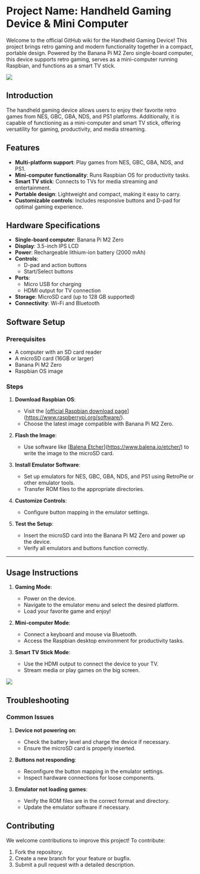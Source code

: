 # Project Name: Handheld Gaming Device & Mini Computer

Welcome to the official GitHub wiki for the Handheld Gaming Device! This project brings retro gaming and modern functionality together in a compact, portable design. Powered by the Banana Pi M2 Zero single-board computer, this device supports retro gaming, serves as a mini-computer running Raspbian, and functions as a smart TV stick.

![](https://github.com/kshitij9292/lampone/blob/main/614fab3c-0d94-46e3-bd91-7222000b7419.PNG?raw=true)

## Introduction
The handheld gaming device allows users to enjoy their favorite retro games from NES, GBC, GBA, NDS, and PS1 platforms. Additionally, it is capable of functioning as a mini-computer and smart TV stick, offering versatility for gaming, productivity, and media streaming.


## Features
- **Multi-platform support**: Play games from NES, GBC, GBA, NDS, and PS1.
- **Mini-computer functionality**: Runs Raspbian OS for productivity tasks.
- **Smart TV stick**: Connects to TVs for media streaming and entertainment.
- **Portable design**: Lightweight and compact, making it easy to carry.
- **Customizable controls**: Includes responsive buttons and D-pad for optimal gaming experience.


## Hardware Specifications
- **Single-board computer**: Banana Pi M2 Zero
- **Display**: 3.5-inch IPS LCD
- **Power**: Rechargeable lithium-ion battery (2000 mAh)
- **Controls**:
  - D-pad and action buttons
  - Start/Select buttons
- **Ports**:
  - Micro USB for charging
  - HDMI output for TV connection
- **Storage**: MicroSD card (up to 128 GB supported)
- **Connectivity**: Wi-Fi and Bluetooth



## Software Setup
### Prerequisites
- A computer with an SD card reader
- A microSD card (16GB or larger)
- Banana Pi M2 Zero
- Raspbian OS image

### Steps
1. **Download Raspbian OS**:
   - Visit the [[official Raspbian download page](https://www.raspberrypi.org/software/)](https://www.raspberrypi.org/software/).
   - Choose the latest image compatible with Banana Pi M2 Zero.

2. **Flash the Image**:
   - Use software like [[Balena Etcher](https://www.balena.io/etcher/)](https://www.balena.io/etcher/) to write the image to the microSD card.

3. **Install Emulator Software**:
   - Set up emulators for NES, GBC, GBA, NDS, and PS1 using RetroPie or other emulator tools.
   - Transfer ROM files to the appropriate directories.

4. **Customize Controls**:
   - Configure button mapping in the emulator settings.

5. **Test the Setup**:
   - Insert the microSD card into the Banana Pi M2 Zero and power up the device.
   - Verify all emulators and buttons function correctly.

---

## Usage Instructions
1. **Gaming Mode**:
   - Power on the device.
   - Navigate to the emulator menu and select the desired platform.
   - Load your favorite game and enjoy!

2. **Mini-computer Mode**:
   - Connect a keyboard and mouse via Bluetooth.
   - Access the Raspbian desktop environment for productivity tasks.

3. **Smart TV Stick Mode**:
   - Use the HDMI output to connect the device to your TV.
   - Stream media or play games on the big screen.

![](https://github.com/kshitij9292/lampone/blob/main/image_2023-07-06_203854956.png?raw=true)

## Troubleshooting
### Common Issues
1. **Device not powering on**:
   - Check the battery level and charge the device if necessary.
   - Ensure the microSD card is properly inserted.

2. **Buttons not responding**:
   - Reconfigure the button mapping in the emulator settings.
   - Inspect hardware connections for loose components.

3. **Emulator not loading games**:
   - Verify the ROM files are in the correct format and directory.
   - Update the emulator software if necessary.





## Contributing
We welcome contributions to improve this project! To contribute:
1. Fork the repository.
2. Create a new branch for your feature or bugfix.
3. Submit a pull request with a detailed description.

